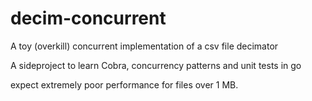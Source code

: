 # decim-concurrent
A toy (overkill) concurrent implementation of a csv file decimator 

A sideproject to learn Cobra, concurrency patterns and unit tests in go

expect extremely poor performance for files over 1 MB.
